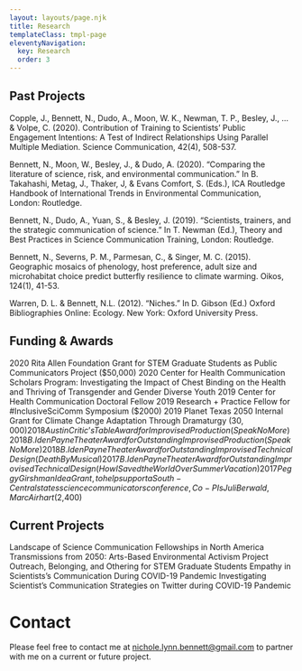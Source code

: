 ```yaml
---
layout: layouts/page.njk
title: Research
templateClass: tmpl-page
eleventyNavigation:
  key: Research
  order: 3
---
```


## Past Projects

Copple, J., Bennett, N., Dudo, A., Moon, W. K., Newman, T. P., Besley, J., ... & Volpe, C. (2020). Contribution of Training to Scientists’ Public Engagement Intentions: A Test of Indirect Relationships Using Parallel Multiple Mediation. Science Communication, 42(4), 508-537.

Bennett, N., Moon, W., Besley, J., & Dudo, A. (2020). “Comparing the literature of science, risk, and environmental communication.” In B. Takahashi, Metag, J., Thaker, J, & Evans Comfort, S. (Eds.), ICA Routledge Handbook of International Trends in Environmental Communication, London: Routledge.  

Bennett, N.,  Dudo, A., Yuan, S., & Besley, J. (2019). “Scientists, trainers, and the strategic communication of science.” In T. Newman (Ed.), Theory and Best Practices in Science Communication Training, London: Routledge.

Bennett, N., Severns, P. M., Parmesan, C., & Singer, M. C. (2015). Geographic mosaics of phenology, host preference, adult size and microhabitat choice predict butterfly resilience to climate warming. Oikos, 124(1), 41-53.

Warren, D. L. & Bennett, N.L. (2012). “Niches.” In D. Gibson (Ed.) Oxford Bibliographies Online: Ecology. New York: Oxford University Press.

## Funding & Awards

2020		Rita Allen Foundation Grant for STEM Graduate Students as Public Communicators Project ($50,000) 
2020		Center for Health Communication Scholars Program: Investigating the Impact of Chest Binding on the Health and Thriving of Transgender and Gender Diverse Youth
2019		Center for Health Communication Doctoral Fellow
2019		Research + Practice Fellow for #InclusiveSciComm Symposium ($2000)
2019		Planet Texas 2050 Internal Grant for Climate Change Adaptation Through Dramaturgy ($30,000)
2018		Austin Critic’s Table Award for Improvised Production (Speak No More)
2018		B. Iden Payne Theater Award for Outstanding Improvised Production (Speak No More)
2018		B. Iden Payne Theater Award for Outstanding Improvised Technical Design (Death By Musical)
2017		B. Iden Payne Theater Award for Outstanding Improvised Technical Design (How I Saved the World Over Summer Vacation)
2017		Peggy Girshman Idea Grant, to help support a South-Central states science communicators conference, Co-PIs Juli Berwald, Marc Airhart ($2,400) 

## Current Projects

Landscape of Science Communication Fellowships in North America
Transmissions from 2050: Arts-Based Environmental Activism Project
Outreach, Belonging, and Othering for STEM Graduate Students
Empathy in Scientists’s Communication During COVID-19 Pandemic
Investigating Scientist’s Communication Strategies on Twitter during COVID-19 Pandemic

# Contact

Please feel free to contact me at nichole.lynn.bennett@gmail.com to partner with me on a current or future project.

